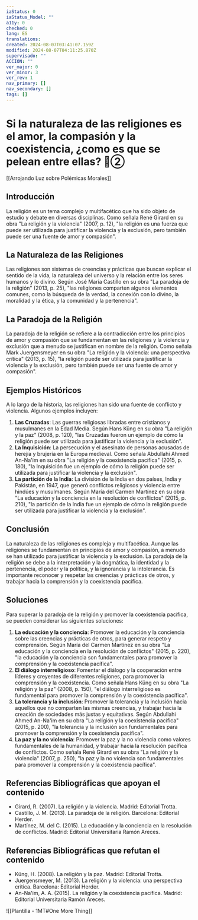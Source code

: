 ```yaml
---
iaStatus: 0
iaStatus_Model: ""
a11y: 0
checked: 0
lang: ES
translations: 
created: 2024-08-07T03:41:07.159Z
modified: 2024-08-07T04:11:25.870Z
supervisado: ""
ACCION: ""
ver_major: 0
ver_minor: 3
ver_rev: 1
nav_primary: []
nav_secondary: []
tags: []
---
```

# Si la naturaleza de las religiones es el amor, la compasión y la coexistencia, ¿como es que se pelean entre ellas?  🔴②

[[Arrojando Luz sobre Polémicas Morales]]

## Introducción

La religión es un tema complejo y multifacético que ha sido objeto de estudio y debate en diversas disciplinas. Como señala René Girard en su obra "La religión y la violencia" (2007, p. 12), "la religión es una fuerza que puede ser utilizada para justificar la violencia y la exclusión, pero también puede ser una fuente de amor y compasión".

## La Naturaleza de las Religiones

Las religiones son sistemas de creencias y prácticas que buscan explicar el sentido de la vida, la naturaleza del universo y la relación entre los seres humanos y lo divino. Según José María Castillo en su obra "La paradoja de la religión" (2013, p. 25), "las religiones comparten algunos elementos comunes, como la búsqueda de la verdad, la conexión con lo divino, la moralidad y la ética, y la comunidad y la pertenencia".

## La Paradoja de la Religión

La paradoja de la religión se refiere a la contradicción entre los principios de amor y compasión que se fundamentan en las religiones y la violencia y exclusión que a menudo se justifican en nombre de la religión. Como señala Mark Juergensmeyer en su obra "La religión y la violencia: una perspectiva crítica" (2013, p. 15), "la religión puede ser utilizada para justificar la violencia y la exclusión, pero también puede ser una fuente de amor y compasión".

## Ejemplos Históricos

A lo largo de la historia, las religiones han sido una fuente de conflicto y violencia. Algunos ejemplos incluyen:

1. **Las Cruzadas**: Las guerras religiosas libradas entre cristianos y musulmanes en la Edad Media. Según Hans Küng en su obra "La religión y la paz" (2008, p. 120), "las Cruzadas fueron un ejemplo de cómo la religión puede ser utilizada para justificar la violencia y la exclusión".
2. **La Inquisición**: La persecución y el asesinato de personas acusadas de herejía y brujería en la Europa medieval. Como señala Abdullahi Ahmed An-Na'im en su obra "La religión y la coexistencia pacífica" (2015, p. 180), "la Inquisición fue un ejemplo de cómo la religión puede ser utilizada para justificar la violencia y la exclusión".
3. **La partición de la India**: La división de la India en dos países, India y Pakistán, en 1947, que generó conflictos religiosos y violencia entre hindúes y musulmanes. Según María del Carmen Martínez en su obra "La educación y la conciencia en la resolución de conflictos" (2015, p. 210), "la partición de la India fue un ejemplo de cómo la religión puede ser utilizada para justificar la violencia y la exclusión".

## Conclusión

La naturaleza de las religiones es compleja y multifacética. Aunque las religiones se fundamentan en principios de amor y compasión, a menudo se han utilizado para justificar la violencia y la exclusión. La paradoja de la religión se debe a la interpretación y la dogmática, la identidad y la pertenencia, el poder y la política, y la ignorancia y la intolerancia. Es importante reconocer y respetar las creencias y prácticas de otros, y trabajar hacia la comprensión y la coexistencia pacífica.

## Soluciones

Para superar la paradoja de la religión y promover la coexistencia pacífica, se pueden considerar las siguientes soluciones:

1. **La educación y la conciencia**: Promover la educación y la conciencia sobre las creencias y prácticas de otros, para generar respeto y comprensión. Según María del Carmen Martínez en su obra "La educación y la conciencia en la resolución de conflictos" (2015, p. 220), "la educación y la conciencia son fundamentales para promover la comprensión y la coexistencia pacífica".
2. **El diálogo interreligioso**: Fomentar el diálogo y la cooperación entre líderes y creyentes de diferentes religiones, para promover la comprensión y la coexistencia. Como señala Hans Küng en su obra "La religión y la paz" (2008, p. 150), "el diálogo interreligioso es fundamental para promover la comprensión y la coexistencia pacífica".
3. **La tolerancia y la inclusión**: Promover la tolerancia y la inclusión hacia aquellos que no comparten las mismas creencias, y trabajar hacia la creación de sociedades más justas y equitativas. Según Abdullahi Ahmed An-Na'im en su obra "La religión y la coexistencia pacífica" (2015, p. 200), "la tolerancia y la inclusión son fundamentales para promover la comprensión y la coexistencia pacífica".
4. **La paz y la no violencia**: Promover la paz y la no violencia como valores fundamentales de la humanidad, y trabajar hacia la resolución pacífica de conflictos. Como señala René Girard en su obra "La religión y la violencia" (2007, p. 250), "la paz y la no violencia son fundamentales para promover la comprensión y la coexistencia pacífica".

## Referencias Bibliográficas que apoyan el contenido

 + Girard, R. (2007). La religión y la violencia. Madrid: Editorial Trotta.
 + Castillo, J. M. (2013). La paradoja de la religión. Barcelona: Editorial Herder.
 + Martínez, M. del C. (2015). La educación y la conciencia en la resolución de conflictos. Madrid: Editorial Universitaria Ramón Areces.

## Referencias Bibliográficas que refutan el contenido

 + Küng, H. (2008). La religión y la paz. Madrid: Editorial Trotta.
 + Juergensmeyer, M. (2013). La religión y la violencia: una perspectiva crítica. Barcelona: Editorial Herder.
 + An-Na'im, A. A. (2015). La religión y la coexistencia pacífica. Madrid: Editorial Universitaria Ramón Areces.


![[Plantilla - 1MT#One More Thing]]